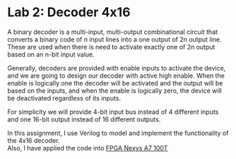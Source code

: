 # Lab 2: Decoder 4x16

A binary decoder is a multi-input, multi-output combinational circuit that converts a binary code of n input lines into a one output of 2n output line. These are used when there is need to activate exactly one of 2n output based on an n-bit input value. 

Generally, decoders are provided with enable inputs to activate the device, and we are going to design our decoder with active high enable. When the enable is logically one the decoder will be activated and the output will be based on the inputs, and when the enable is logically zero, the device will be deactivated regardless of its inputs.

For simplicity we will provide 4-bit input bus instead of 4 different inputs and one 16-bit output instead of 16 different outputs.

In this assignment, I use Verilog to model and implement the functionality of the 4x16 decoder.\
Also, I have applied the code into [FPGA Nexys A7 100T](https://store.digilentinc.com/nexys-a7-fpga-trainer-board-recommended-for-ece-curriculum/)
